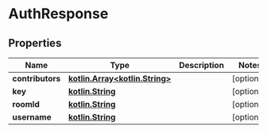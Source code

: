 # AuthResponse

## Properties
Name | Type | Description | Notes
------------ | ------------- | ------------- | -------------
**contributors** | [**kotlin.Array&lt;kotlin.String&gt;**](.md) |  |  [optional]
**key** | [**kotlin.String**](.md) |  |  [optional]
**roomId** | [**kotlin.String**](.md) |  |  [optional]
**username** | [**kotlin.String**](.md) |  |  [optional]
